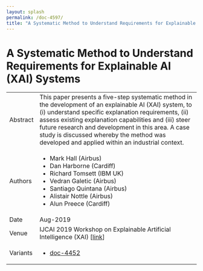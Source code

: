 ```yaml
---
layout: splash
permalink: /doc-4597/
title: "A Systematic Method to Understand Requirements for Explainable AI (XAI) Systems"
---
```


# A Systematic Method to Understand Requirements for Explainable AI (XAI) Systems

<table>
    <tbody>
    <tr>
        <td>Abstract</td>
        <td>This paper presents a five-step systematic method in the development of an explainable AI (XAI) system, to (i) understand specific explanation requirements, (ii) assess existing explanation capabilities and (iii) steer future research and development in this area. A case study is discussed whereby the method was developed and applied within an industrial context.</td>
    </tr>
    <tr>
        <td>Authors</td>
        <td>
            <ul>
                <li>Mark Hall (Airbus)</li>
                <li>Dan Harborne (Cardiff)</li>
                <li>Richard Tomsett (IBM UK)</li>
                <li>Vedran Galetic (Airbus)</li>
                <li>Santiago Quintana (Airbus)</li>
                <li>Alistair Nottle (Airbus)</li>
                <li>Alun Preece (Cardiff)</li>
            </ul>
        </td>
    </tr>
    <tr>
        <td>Date</td>
        <td>Aug-2019</td>
    </tr>
    <tr>
        <td>Venue</td>
        <td>IJCAI 2019 Workshop on Explainable Artificial Intelligence (XAI) [<a href="https://drive.google.com/file/d/1ma5wilaj31A0d5KC4I2fYaTC_Lqm_d9X/view">link</a>]</td>
    </tr>
    <tr>
        <td>Variants</td>
        <td>
            <ul>
                <li><a href="\doc-4452\">doc-4452</a></li>
            </ul>
        </td>
    </tr>
    </tbody>
</table>
